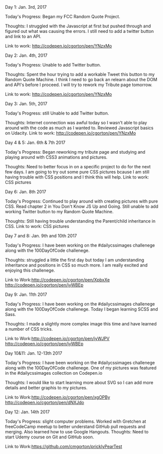 Day 1: Jan. 3rd, 2017

Today's Progress: Began my FCC Random Quote Project.

Thoughts: I struggled with the Javascript at first but pushed through and figured out what was causing the errors. I still need to add a twitter button and link to an API.

Link to work: http://codepen.io/cgorton/pen/YNzxMo

Day 2: Jan. 4th, 2017

Today's Progress: Unable to add Twitter button.

Thoughts: Spent the hour trying to add a workable Tweet this button to my Random Quote Machine. I think I need to go back an relearn about the DOM and API's before I proceed. I will try to rework my Tribute page tomorrow.

Link to work: http://codepen.io/cgorton/pen/YNzxMo

Day 3: Jan. 5th, 2017

Today's Progress: still Unable to add Twitter button.

Thoughts: Internet connection was awful today so I wasn't able to play around with the code as much as I wanted to. Reviewed Javascript basics on Udacity. Link to work: http://codepen.io/cgorton/pen/YNzxMo

Day 4 & 5: Jan. 6th & 7th 2017

Today's Progress: Began reworking my tribute page and studying and playing around with CSS3 animations and pictures.

Thoughts: Need to better focus in on a specific project to do for the next few days. I am going to try out some pure CSS pictures bcause I am still having trouble with CSS positions and I think this will help. Link to work: CSS pictures

Day 6: Jan. 8th 2017

Today's Progress: Continued to play around with creating pictures with pure CSS. Read chapter 2 in You Don't Know JS Up and Going. Still unable to add working Twitter button to my Random Quote Machine.

Thoughts: Still having trouble understanding the Parent/child inheritance in CSS. Link to work: CSS pictures

Day 7 and 8: Jan. 9th and 10th 2017

Today's Progress: 
I have been working on the #dailycssimages challenege along with the 100DayOfCode challenege.

Thoughts: struggled a little the first day but today I am understanding inheritance and positions in CSS so much more. I am really excited and enjoying this challenege.

Link to Work:http://codepen.io/cgorton/pen/XpbxXe
http://codepen.io/cgorton/pen/jyWBEp

Day 9: Jan. 11th 2017

Today's Progress: 
I have been working on the #dailycssimages challenege along with the 100DayOfCode challenege.
Today I began learning SCSS and Sass. 

Thoughts: 
I made a slightly more complex image this time and have learned a number of CSS tricks.

Link to Work:http://codepen.io/cgorton/pen/jyWJPV
http://codepen.io/cgorton/pen/jyWBEp

Day 10&11: Jan. 12-13th 2017

Today's Progress: I have been working on the #dailycssimages challenege along with the 100DayOfCode challenege. One of my pictures was featured in the #dailycssimages collection on Codepen.io

Thoughts: I would like to start learning more about SVG so I can add more details and better graphis to my pictures.

Link to Work:http://codepen.io/cgorton/pen/xgOPBy http://codepen.io/cgorton/pen/dNXJdo

Day 12: Jan. 14th 2017

Today's Progress: slight computer problems. Worked with Gretchen at freeCodeCamp meetup to better understand GitHub pull requests and merging. Also learned how to use Google Hangouts.
Thoughts: Need to start Udemy course on Git and GitHub soon.

Link to Work:https://github.com/cmgorton/pricklyPearTest
